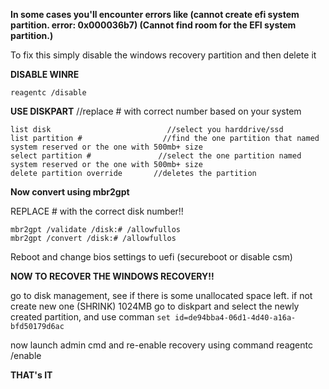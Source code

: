 **In some cases you'll encounter errors like (cannot create efi system partition. error: 0x000036b7) (Cannot find room for the EFI system partition.)**

To fix this simply disable the windows recovery partition and then delete it


**DISABLE WINRE**
```
reagentc /disable
```
**USE DISKPART**                    //replace # with correct number based on your system
```
list disk                          //select you harddrive/ssd
list partition #                  //find the one partition that named system reserved or the one with 500mb+ size
select partition #               //select the one partition named system reserved or the one with 500mb+ size
delete partition override       //deletes the partition
```


**Now convert using mbr2gpt**

REPLACE # with the correct disk number!!

```
mbr2gpt /validate /disk:# /allowfullos
mbr2gpt /convert /disk:# /allowfullos
```

Reboot and change bios settings to uefi    (secureboot or disable csm)

**NOW TO RECOVER THE WINDOWS RECOVERY!!**

go to disk management, see if there is some unallocated space left. if not create new one (SHRINK) 1024MB
go to diskpart and select the newly created partition, and use comman 
``
set id=de94bba4-06d1-4d40-a16a-bfd50179d6ac
``

now launch admin cmd and re-enable recovery using command reagentc /enable 


**THAT's IT**
